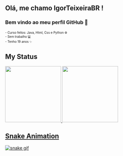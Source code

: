 ## Olá, me chamo IgorTeixeiraBR ! 
### Bem vindo ao meu perfil GitHub 👋
<Font size=1>
- Curso feitos: Java, Html, Css e Python ⚙ <BR>
- Sem trabalho 💻 <BR>
- Tenho 19 anos ✨
</font> 

## My Status
<div>
<a href="[https://github.com/IgorTeixeiraBR">
<img height="180em" src="https://github-readme-stats.vercel.app/api/top-langs/?username=IgorTeixeiraBR&layout=compact&langs_count=7&theme=highcontrast"/>
<img height="180em" src="https://github-readme-stats.vercel.app/api?username=IgorTeixeiraBR&show_icons=true&theme=highcontrast&include_all_commits=true&count_private=true"/>
</div>

  
  
## Snake Animation 
![snake gif](https://github.com/IgorTeixeiraBR/IgorTeixeiraBR/blob/output/github-contribution-grid-snake.gif)
